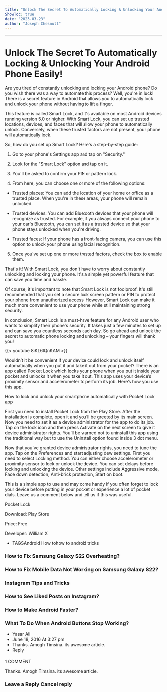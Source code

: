 ```yaml
---
title: "Unlock The Secret To Automatically Locking & Unlocking Your Android Phone Easily!"
ShowToc: true 
date: "2023-03-23"
author: "Joseph Chesnutt"
---
```

*****
# Unlock The Secret To Automatically Locking & Unlocking Your Android Phone Easily!

Are you tired of constantly unlocking and locking your Android phone? Do you wish there was a way to automate this process? Well, you're in luck! There is a secret feature in Android that allows you to automatically lock and unlock your phone without having to lift a finger.

This feature is called Smart Lock, and it's available on most Android devices running version 5.0 or higher. With Smart Lock, you can set up trusted locations, devices, and faces that will allow your phone to automatically unlock. Conversely, when these trusted factors are not present, your phone will automatically lock.

So, how do you set up Smart Lock? Here's a step-by-step guide:

1. Go to your phone's Settings app and tap on "Security."

2. Look for the "Smart Lock" option and tap on it.

3. You'll be asked to confirm your PIN or pattern lock.

4. From here, you can choose one or more of the following options:

* Trusted places: You can add the location of your home or office as a trusted place. When you're in these areas, your phone will remain unlocked.

* Trusted devices: You can add Bluetooth devices that your phone will recognize as trusted. For example, if you always connect your phone to your car's Bluetooth, you can set it as a trusted device so that your phone stays unlocked when you're driving.

* Trusted faces: If your phone has a front-facing camera, you can use this option to unlock your phone using facial recognition.

5. Once you've set up one or more trusted factors, check the box to enable them.

That's it! With Smart Lock, you don't have to worry about constantly unlocking and locking your phone. It's a simple yet powerful feature that can save you time and hassle.

Of course, it's important to note that Smart Lock is not foolproof. It's still recommended that you set a secure lock screen pattern or PIN to protect your phone from unauthorized access. However, Smart Lock can make it much more convenient to use your phone while still maintaining strong security.

In conclusion, Smart Lock is a must-have feature for any Android user who wants to simplify their phone's security. It takes just a few minutes to set up and can save you countless seconds each day. So go ahead and unlock the secret to automatic phone locking and unlocking – your fingers will thank you!

{{< youtube 8iKL6lQnKAM >}} 



Wouldn’t it be convenient if your device could lock and unlock itself automatically when you put it and take it out from your pocket? There is an app called Pocket Lock which locks your phone when you put it inside your pocket and unlocks it when you take it out. This app uses your device’s proximity sensor and accelerometer to perform its job. Here’s how you use this app.
 
How to lock and unlock your smartphone automatically with Pocket Lock app
 
First you need to install Pocket Lock from the Play Store. After the installation is complete, open it and you’ll be greeted by its main screen. Now you need to set it as a device administrator for the app to do its job. Tap on the lock icon and then press Activate on the next screen to give it device administrator rights. You’ll be warned not to uninstall this app using the traditional way but to use the Uninstall option found inside 3 dot menu.
 
Now that you’ve granted device administrator rights, you need to tune the app. Tap on the Preferences and start adjusting dew settings. First you need to select Locking method. You can either choose accelerometer or proximity sensor to lock or unlock the device. You can set delays before locking and unlocking the device. Other settings include Aggressive mode, Face down detection, Anti-brick protection, Start on boot.
 
This is a simple app to use and may come handy if you often forget to lock your device before putting in your pocket or experience a lot of pocket dials. Leave us a comment below and tell us if this was useful.
 
Pocket Lock
 
Download: Play Store
 
Price: Free
 
Developer: William X
 
- TAGSAndroid How tohow to android tricks

 
### How to Fix Samsung Galaxy S22 Overheating?
 
### How to Fix Mobile Data Not Working on Samsung Galaxy S22?
 
### Instagram Tips and Tricks
 
### How to See Liked Posts on Instagram?
 
### How to Make Android Faster?
 
### What To Do When Android Buttons Stop Working?
 
- Yasar Ali
 - June 18, 2016 At 3:27 pm
 - Thanks. Amogh Timsina. its awesome article.
 - Reply

 
#### 
1 COMMENT

 
Thanks. Amogh Timsina. its awesome article.
 
### Leave a Reply Cancel reply





